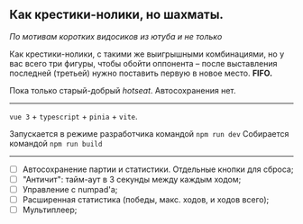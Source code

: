 ## Как крестики-нолики, но шахматы.

_По мотивам коротких видосиков из ютуба и не только_

Как крестики-нолики, с такими же выигрышными комбинациями, но у вас всего три фигуры, чтобы обойти оппонента – после выставления последней (третьей) нужно поставить первую в новое место. **FIFO.**

Пока только старый-добрый _hotseat_.
Автосохранения нет.

---

`vue 3` + `typescript` + `pinia` + `vite`.

Запускается в режиме разработчика командой `npm run dev`
Собирается командой `npm run build`

---

- [ ] Автосохранение партии и статистики. Отдельные кнопки для сброса;
- [ ] "Античит": тайм-аут в 3 секунды между каждым ходом;
- [ ] Управление с numpad'а;
- [ ] Расширенная статистика (победы, макс. ходов, и ходов всего);
- [ ] Мультиплеер;
